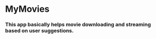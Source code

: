 # MyMovies

### This app basically helps movie downloading and streaming based on user suggestions.
